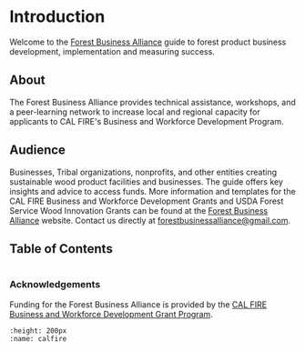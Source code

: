 # Introduction

Welcome to the [Forest Business Alliance](https://www.forestbusinessalliance.org/) guide to forest product business development, implementation and measuring success.

## About

The Forest Business Alliance provides technical assistance, workshops, and a peer-learning network to increase local and regional capacity for applicants to CAL FIRE's Business and Workforce Development Program.

## Audience
Businesses, Tribal organizations, nonprofits, and other entities creating sustainable wood product facilities and businesses. The guide offers key insights and advice to access funds. More information and templates for the CAL FIRE Business and Workforce Development Grants and USDA Forest Service Wood Innovation Grants can be found at the [Forest Business Alliance](https://www.forestbusinessalliance.org/) website. Contact us directly at [forestbusinessalliance@gmail.com](mailto:'forestbusinessalliance.com').

## Table of Contents

```{tableofcontents}
```
### Acknowledgements
Funding for the Forest Business Alliance is provided by the [CAL FIRE Business and Workforce Development Grant Program](https://www.fire.ca.gov/what-we-do/natural-resource-management/environmental-protection-program/wood-products-and-bioenergy).

```{image} /calfire.png
:height: 200px
:name: calfire
```